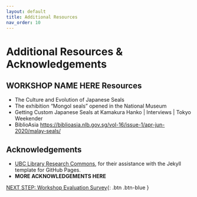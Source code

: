 ```yaml
---
layout: default
title: Additional Resources
nav_order: 10
---
```

# Additional Resources & Acknowledgements

## WORKSHOP NAME HERE Resources

- The Culture and Evolution of Japanese Seals
- The exhibition “Mongol seals” opened in the National Museum
- Getting Custom Japanese Seals at Kamakura Hanko | Interviews | Tokyo Weekender
- BiblioAsia https://biblioasia.nlb.gov.sg/vol-16/issue-1/apr-jun-2020/malay-seals/ 


## Acknowledgements

- [UBC Library Research Commons](https://github.com/ubc-library-rc/), for their assistance with the Jekyll template for GitHub Pages.
- **MORE ACKNOWLEDGEMENTS HERE**

[NEXT STEP: Workshop Evaluation Survey](workshop-survey.html){: .btn .btn-blue }
